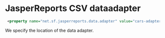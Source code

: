 # JasperReports CSV dataadapter 

```xml
 <property name="net.sf.jasperreports.data.adapter" value="cars-adapter.xml"/>
```

We specify the location of the data adapter.  

